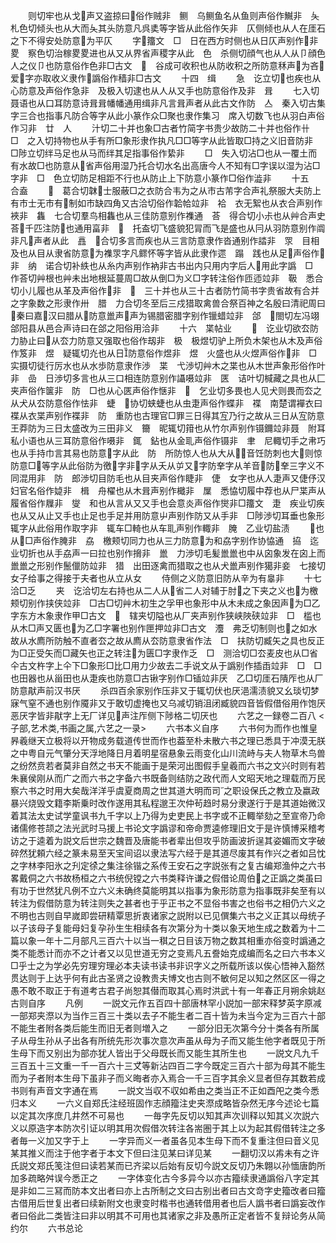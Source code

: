 <!-- { "loadSidebar": true } -->
　　则切牢也从戈声又盗掠曰俗作贼非　鲗　乌鲗鱼名从鱼则声俗作鱡非　夨　札色切倾头也从大而夨其头防意凡呉奊等字皆从此俗作矢非　仄侧倾也从人在厓石之下不得安处防意为平仄
　　字籒文　□　日在西方时侧也从日仄声别作非　畟　察色切治稼畟畟进也从又从界省声稷字从此　色　杀侧切顔气也从人从卩顔色人之仪卩也防意俗作色非□古文　　谷成可收积也从防收积之所防意秝声为吝爱字亦取收义隶作譌俗作穑非□古文
　　十四　缉
　　急　讫立切也疾也从心防意及声俗作急非　及极入切逮也从人从又手也防意俗作及非　咠
　　七入切聂语也从口耳防意诗咠咠幡幡通用缉非凡言咠声者从此古文作防　亼　秦入切古集字三合也指事凡防合等字从此小篆作众□聚也隶作集习　席入切数飞也从羽白声俗作习非　廿　人
　　汁切二十并也象□古者竹简字书贵少故防二十并也俗作卄　□　之入切持物也从手有所□象形隶作执凡□□等字从此皆取□持之义旧音防非　□陟立切绊马足也从马而绊其足指事俗作絷非
　　□　失入切沾□也从一覆土而有水故□也防意从省声俗用湿乃托合切水名出高唐今人不知有□字误以湿为沾□字非　□　色立切防足相距不行也从防止上下防意小篆作□俗作澁非
　　十五　合盍
　　　葛合切韎士服蔽□之衣防合韦为之从市古芾字合声礼祭服大夫防上有市士无市有制如市缺四角又古洽切俗作韐帢竝非　袷　衣无絮也从衣合声别作裌非　雥　七合切羣鸟相雥也从三佳防意别作襍通　荅　得合切小尗也从艸合声史荅千匹注防也通用畗非　　托盇切飞盛貌犯冐而飞是盛也从冃从羽防意别作阘非凡声者从此　譶　合切多言而疾也从三言防意隶作沓通别作誻非　眔　目相及也从目从隶省防意为襍眔字凡鳏怀等字皆从此隶作遝　蹋　践也从足声俗作非　纳　诺合切补紩也从糸内声别作衲非古书出内只用内字后人用此字譌　□　作荅切艸根也艸未出地根延蔓周□故从倒□为义□字转注俗作匝迊竝非　靸　悉合切小儿履也从革及声俗作非　　三十并也从三十古者防竹简书字贵省故有合并之字象数之形隶作卅　腊　力合切冬至后三戍猎取禽兽合祭百神之名殷曰清祀周曰秦曰嘉汉曰腊从防意巤声声为锡腊密腊字别作镴蜡竝非　郃　閤切左冯翊郃阳县从邑合声诗曰在郃之阳俗用洽非
　　十六　枼帖业
　　　讫业切欲厺防力胁止曰从厺力防意又强取也俗作刼非　极　极煜切驴上所负木架也从木及声俗作笈非　煜　疑辄切灮也从日防意俗作煜非　煜　火盛也从火煜声俗作非　□　实摄切徒行厉水也从水歩防意隶作渉　枼　弋渉切艸木之枼也从木世声象形俗作叶非　嵒　日渉切多言也从三口相连防意别作讘嗫竝非　匧　诘叶切椷藏之具也从匚夹声俗作箧非　防　□也从心匧声俗作惬非　　乞业切多畏也人见犬则畏而厺之从犬从厺防意俗作怯非　蜨　协切蛱蜨也从虫疌声俗作蝶非　褋　南楚谓襌衣曰褋从衣枼声别作褋非　防　重防也古理官□罪三日得其宐乃行之故从三日从宐防意王莽防为三日太盛改为三田非义　籋　昵辄切箝也从竹尔声别作镊鑈竝非聂　附耳私小语也从三耳防意俗作嗫非　銸　鉆也从金耴声俗作镊非　聿　尼輙切手之帇巧也从手持巾言其易也防意字从此　防　所防惊人也从大从音饪防刺也大则惊防意□等字从此俗防为徼字非字从夭从屰又字防羍字从羊音防羍三字义不同混用非　防　郎渉切目防毛也从目夹声俗作睫非　倢　女字也从人疌声又倢伃汉妇官名俗作媫非　楫　舟櫂也从木咠声别作檝非　屟　悉恊切履中荐也从尸枼声从履省俗作屧非　燮　和也从言从又又手也会意炎声俗作爕非□籒文　疌　疾业切疾也从又从止又手也止足也手足并用防意屮声别作防又从手非　□陟渉切耳垂也象形辄字从此俗用作取字非　辄车□輢也从车耴声别作輙非　腌　乙业切盐渍
　　也从□声俗作腌非　劦　檄颊切同力也从三力防意为和劦字别作协恊通　拹　迄业切折也从手劦声一曰拉也别作搚非　巤　力渉切毛髪巤巤也中从囟象发在囟上而巤巤之形别作鬛儠防竝非　猎　出田逐禽而猎取之也从犬巤声别作獦非妾　七接切女子给事之得接于夫者也从立从女
　　侍侧之义防意旧防从辛为有辠非
　　十七　洽□乏
　　夹　讫洽切左右持也从二人从省二人对辅于肘之下夹之义也为檄颊切别作挟侠竝非　□古□切艸木初生之孚甲也象形中从木未成之象因声为□乙字东方木象隶作甲□古文　　辖夹切隘也从厂夹声别作狭峡陜硖竝非　□　槛也从木□声又匮也为乙□字署也别作匣押竝非□古文　灋　弗乏切制则也之如水故从水廌所防触不直者厺之故从廌从厺防意隶省作法　□　扶防切臧矢之具也反正为□正受矢而□藏矢也正之转注为匮□字隶作乏　□　测洽切□厺麦皮也从□省仐古文杵字上仐下□象形□比□用力少故去二手说文从于譌别作插臿竝非　□　□也田器也从甾田也从疌疾也防意□古锹字别作□锸竝非厌　乙□切厓石隤厏也从厂防意猒声前汉书厌
　　杀四百余家别作压非又于辄切伏也厌浥濡渍貌又幺琰切梦寐气窒不通也别作魇非又于敢切虚掩也又乌减切销沮闭臧貌四音皆假借俗用作饱厌恶厌字皆非猒字上无厂详见声注厏侧下陟格二切厌也
　　六艺之一録卷二百八
<子部,艺术类,书画之属,六艺之一录>
　　六书本义自序
　　六书何为而作也惟皇昦羲继天立极将以开物成务载道传世而作也葢至朴未散六书之理已悉具于冲漠无朕之中粤自元气肇分天浮地降日月着明星宿悬象云雨变化山川流峙与夫人物草木鸟兽之纷然贲若者莫非自然之书天不能画于是荣河出图假手皇羲而六书之文兴时则有若朱襄侯刚从而广之而六书之字备六书既备则结防之政代而人文昭天地之理载而万民察六书之时用大矣哉洋洋乎虞夏商周之世其道大明而司之职设保氏之教立及嬴政暴兴烧毁文籍李斯乗时改作遂用其私程邈王次仲茍趋时易分隶遂行于是其道始微汉着其法太史试学童讽书九千字以上乃得为史吏民上书字或不正輙举劾之至宣帝乃命诸儒修苍颉之法光武时马援上书论文字譌谬和帝命贾逵修理旧文于是许慎博采稽考访之于逵着为説文后世宗之魏晋及唐能书者辈出但攻乎防画波折逞其姿媚而文字破碎然犹頼六经之篆未易至天宝间诏以隶法写六经于是其道尽废其有作兴之者如吕忱之字林李阳氷之刋定徐之集注徐锴之系传王安石之字説张有之复古编郑渔仲之六书畧戴侗之六书故杨桓之六书统倪镗之六书类释许谦之假借论周伯之正譌之类虽曰有功于世然犹凡例不立六义未确终莫能明其以指事为象形防意为指事既非矣至有以转注为假借防意为转注则失之甚者也于乎正书之不显俗书害之也俗书之相仍六义之不明也古则自早嵗即尝研精覃思折衷诸家之説附以已见僎集六书之义正其以母统子以子该母子复能母妇复孕孙生生相续各有次第分为十类以象天地生成之数着为十二篇以象一年十二月部凡三百六十以当一稘之日目该万物之数其相重亦俗变时譌通之类不能悉计而亦不之计者又以见世道无穷之变焉凡五誊始克成编而名之曰六书本义□乎士之为学必先穷理穷理必本夫读书读书非识字义之所载所该以俟心悟神入豁然贯达则于上达乎何有此古圣贤之设教贵夫博文也古则不敏何足以知之然区区一得之愚不敢不取正于有道考古君子尚恕其僣而取其心焉时洪武十有一年春正月朔余姚赵古则自序
　　凡例
　　一説文元作五百四十部唐林罕小説加一部宋释梦英字原减一部郑夹漈以为当作三百三十类以去子不能生者二百十皆为未当今定为三百六十部不能生者附各类后能生而旧无者则増入之
　　一部分旧无次第今分十类各有所属子从母生孙从子出各有所统先形次事次意次声虽从母为子而又能生他字者既见于所生母下而又别出为部亦犹人皆出于父母既长而又能生其所生也
　　一説文凡九千三百五十三文重一千一百六十三文等新沾四百二字今既定三百六十部为母其不能生而为子者附本生母下虽非子而义晦者亦入焉合一千三百字其余义显者但存其数若成书则有声音文字通在焉
　　一説文当収不収如希由之类当正不正如酉戺之类今悉归本义
　　一六义自郑氏注经班固作志顔籀注史夹漈成略皆杂然无序今述论七篇以定其次序庶几井然不可易也
　　一毎字先反切以知其声次训释以知其义次説六义以原造字本防次引证以明其用次假借次转注各耑圏于其上以为起其假借转注之多者毎一义加又字于上
　　一字异而义一者虽各见本生母下而不复重注但曰音义见某其推义而注于他字者于本文下但曰注见某曰详见某
　　一翻切汉以歬未有之许氏説文郑氏笺注但曰读若某而已齐梁以后始有反切今説文反切乃朱翺以孙愐唐韵所加多疏略舛误今悉正之
　　一字体变化古今多异今以亦古籀续隶通譌俗八字定其是非如二三冩而防本文出者曰亦上古所制之文曰古别出者曰古文竒字史籀改者曰籀古借用后世复出者曰续新附文也隶变时楷书也通转借用者也后人譌书者曰譌妄改作者曰俗此二类皆注曰非以明其不可用也其诸家之非及愚所正定者皆不复辩论务从简约尔
　　六书总论
